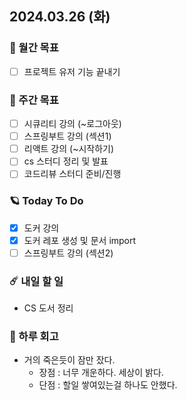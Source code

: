 ## 2024.03.26 (화)

### 🚀 월간 목표

- [ ] 프로젝트 유저 기능 끝내기
  <br/>

### 💫 주간 목표

- [ ] 시큐리티 강의 (~로그아웃)
- [ ] 스프링부트 강의 (섹션1)
- [ ] 리액트 강의 (~시작하기)
- [ ] cs 스터디 정리 및 발표
- [ ] 코드리뷰 스터디 준비/진행
  <br/>

### 🪐 Today To Do

- [x] 도커 강의
- [x] 도커 레포 생성 및 문서 import
- [ ] 스프링부트 강의 (섹션2)
  <br/>

### ☄️ 내일 할 일

- CS 도서 정리
  <br/>

### 👾 하루 회고

- 거의 죽은듯이 잠만 잤다.
    - 장점 : 너무 개운하다. 세상이 밝다.
    - 단점 : 할일 쌓여있는걸 하나도 안했다.